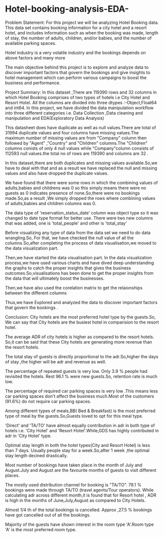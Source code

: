 # Hotel-booking-analysis-EDA-

Problem Statement: 
For this project we will be analyzing Hotel Booking data. This data set contains booking information for a city hotel and a resort hotel, and includes information such as when the booking was made, length of stay, the number of adults, children, and/or babies, and the number of available parking spaces.

Hotel industry is a very volatile industry and the bookings depends on above factors and many more

The main objective behind this project is to explore and analyze data to discover important factors that govern the bookings and give insights to hotel management which can perform various campaigns to boost the business and performance.

Project Summary:
In this dataset ,There are 119390 rows and 32 columns in which Hotel Booking comprises of two types of hotels i.e City Hotel and Resort Hotel.
All the columns are divided into three dtypes :-Object,Float64 and int64.
In this project, we have divided the data manipulation workflow into three different categories i.e. Data Collection ,Data cleaning and manipulation and EDA(Exploratory Data Analysis)

This datasheet does have duplicate as well as null values.There are total of 31994 duplicate values and four columns have missing values.The maximum number of missing values are from "Company" column then followed by "Agent" ,"Country" and "Children" columns.The "Children" columns conists of only 4 null values while "Company"column consists of 112593 null values.the total no of rows are 119390 and columns are 32 .

In this dataset,there are both duplicates and missing values available.So,we have to deal with that and as a result we have replaced the null and missing values and also have dropped the duplicate values.

We have found that there were some rows in which the combining values of adults,babies and childrens was 0 so this simply means there were no guests as 0 indicates presence of none.So,there were no bookings made.So,as a result ,We simply dropped the rows where combining values of adults,babies and children columns was 0.

The data type of 'reservation_status_date' column was object type so it was changed to date type format for better use. There were two new columns that was added, one is 'total_people' and other is 'total_stay'

Before visualizing any type of data from the data set we need to do data wrangling.So, For that, we have checked the null value of all the columns.So,after completing the process of data visualisation,we moved to the data visualization part.

Then,we have started the data visualisation part. In the data visualization process,we have used various charts and have dived deep understanding the graphs to catch the proper insights that gives the business outcomes.So,visualisations has been done to get the proper insights from the data that will ultimately boost the businesses.

Then,we have also used the corelation matrix to get the relaionships between the different columns

Thus,we have Explored and analyzed the data to discover important factors that govern the bookings .

Conclusion:
City hotels are the most preferred hotel type by the guests.So, We can say that City hotels are the busiest hotel in comparision to the resort hotel.

The average ADR of city hotels is higher as compared to the resort hotels. So,it can be said that these City hotels are generating more revenue than the resort hotels.

The total stay of guests is directly proportional to the adr.So,higher the days of stay ,the higher will be adr and revenue as well.

The percentage of repeated guests is very low. Only 3.9 % people had revisited the hotels. Rest 96.1 % were new guests.So, retention rate is much low.

The percentage of required car parking spaces is very low .This means less car parking spaces don't affect the business much.Most of the customers (91.6%) do not require car parking spaces.

Among different types of meals,BB( Bed & Breakfast) is the most preferred type of meal by the guests.So,Guests loved to opt for this meal type.

'Direct' and 'TA/TO' have almost equally contribution in adr in both type of hotels i.e. 'City Hotel' and 'Resort Hotel'.While,GDS has highly contributed in adr in 'City Hotel' type.

Optimal stay length in both the hotel types(City and Resort Hotel) is less than 7 days. Usually people stay for a week.So,after 1 week ,the optimal stay length decined drastically.

Most number of bookings have taken place in the month of July and August.July and August are the favourite months of guests to visit different places.

The mostly used distribution channel for booking is "TA/TO". 79.1 % bookings were made through TA/TO (travel agents/Tour operators). While calculating adr across different month,it is found that for Resort hotel , ADR is high in the months of June,July,August as compared to City Hotels.

Almost 1/4 th of the total bookings is cancelled. Approx ,27.5 % bookings have got cancelled out of all the bookings.

Majority of the guests have shown interest in the room type 'A'.Room type 'A' is the most preferred room type.
